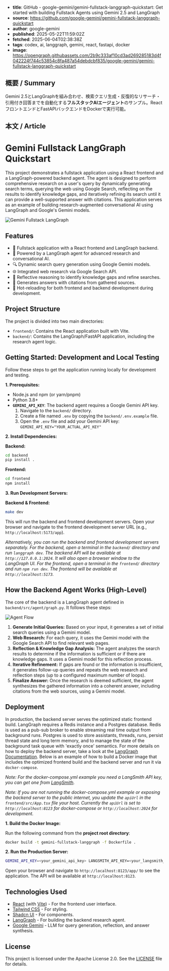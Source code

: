 <!-- metadata -->
- **title**: GitHub - google-gemini/gemini-fullstack-langgraph-quickstart: Get started with building Fullstack Agents using Gemini 2.5 and LangGraph
- **source**: https://github.com/google-gemini/gemini-fullstack-langgraph-quickstart
- **author**: google-gemini
- **published**: 2025-05-22T11:59:02Z
- **fetched**: 2025-06-04T02:38:38Z
- **tags**: codex, ai, langgraph, gemini, react, fastapi, docker
- **image**: https://opengraph.githubassets.com/2b9c333af10cd3ad269285183d4f042224f744c53854c8fa487a54debdcbf835/google-gemini/gemini-fullstack-langgraph-quickstart

## 概要 / Summary
Gemini 2.5とLangGraphを組み合わせ、検索クエリ生成・反復的なリサーチ・引用付き回答までを自動化する**フルスタックAIエージェント**のサンプル。ReactフロントエンドとFastAPIバックエンドをDockerで実行可能。

## 本文 / Article
# Gemini Fullstack LangGraph Quickstart

This project demonstrates a fullstack application using a React frontend and a LangGraph-powered backend agent. The agent is designed to perform comprehensive research on a user's query by dynamically generating search terms, querying the web using Google Search, reflecting on the results to identify knowledge gaps, and iteratively refining its search until it can provide a well-supported answer with citations. This application serves as an example of building research-augmented conversational AI using LangGraph and Google's Gemini models.

![Gemini Fullstack LangGraph](./app.png)

## Features

- 💬 Fullstack application with a React frontend and LangGraph backend.
- 🧠 Powered by a LangGraph agent for advanced research and conversational AI.
- 🔍 Dynamic search query generation using Google Gemini models.
- 🌐 Integrated web research via Google Search API.
- 🤔 Reflective reasoning to identify knowledge gaps and refine searches.
- 📄 Generates answers with citations from gathered sources.
- 🔄 Hot-reloading for both frontend and backend development during development.

## Project Structure

The project is divided into two main directories:

-   `frontend/`: Contains the React application built with Vite.
-   `backend/`: Contains the LangGraph/FastAPI application, including the research agent logic.

## Getting Started: Development and Local Testing

Follow these steps to get the application running locally for development and testing.

**1. Prerequisites:**

-   Node.js and npm (or yarn/pnpm)
-   Python 3.8+
-   **`GEMINI_API_KEY`**: The backend agent requires a Google Gemini API key.
    1.  Navigate to the `backend/` directory.
    2.  Create a file named `.env` by copying the `backend/.env.example` file.
    3.  Open the `.env` file and add your Gemini API key: `GEMINI_API_KEY="YOUR_ACTUAL_API_KEY"`

**2. Install Dependencies:**

**Backend:**

```bash
cd backend
pip install .
```

**Frontend:**

```bash
cd frontend
npm install
```

**3. Run Development Servers:**

**Backend & Frontend:**

```bash
make dev
```
This will run the backend and frontend development servers.    Open your browser and navigate to the frontend development server URL (e.g., `http://localhost:5173/app`).

_Alternatively, you can run the backend and frontend development servers separately. For the backend, open a terminal in the `backend/` directory and run `langgraph dev`. The backend API will be available at `http://127.0.0.1:2024`. It will also open a browser window to the LangGraph UI. For the frontend, open a terminal in the `frontend/` directory and run `npm run dev`. The frontend will be available at `http://localhost:5173`._

## How the Backend Agent Works (High-Level)

The core of the backend is a LangGraph agent defined in `backend/src/agent/graph.py`. It follows these steps:

![Agent Flow](./agent.png)

1.  **Generate Initial Queries:** Based on your input, it generates a set of initial search queries using a Gemini model.
2.  **Web Research:** For each query, it uses the Gemini model with the Google Search API to find relevant web pages.
3.  **Reflection & Knowledge Gap Analysis:** The agent analyzes the search results to determine if the information is sufficient or if there are knowledge gaps. It uses a Gemini model for this reflection process.
4.  **Iterative Refinement:** If gaps are found or the information is insufficient, it generates follow-up queries and repeats the web research and reflection steps (up to a configured maximum number of loops).
5.  **Finalize Answer:** Once the research is deemed sufficient, the agent synthesizes the gathered information into a coherent answer, including citations from the web sources, using a Gemini model.

## Deployment

In production, the backend server serves the optimized static frontend build. LangGraph requires a Redis instance and a Postgres database. Redis is used as a pub-sub broker to enable streaming real time output from background runs. Postgres is used to store assistants, threads, runs, persist thread state and long term memory, and to manage the state of the background task queue with 'exactly once' semantics. For more details on how to deploy the backend server, take a look at the [LangGraph Documentation](https://langchain-ai.github.io/langgraph/concepts/deployment_options/). Below is an example of how to build a Docker image that includes the optimized frontend build and the backend server and run it via `docker-compose`.

_Note: For the docker-compose.yml example you need a LangSmith API key, you can get one from [LangSmith](https://smith.langchain.com/settings)._

_Note: If you are not running the docker-compose.yml example or exposing the backend server to the public internet, you update the `apiUrl` in the `frontend/src/App.tsx` file your host. Currently the `apiUrl` is set to `http://localhost:8123` for docker-compose or `http://localhost:2024` for development._

**1. Build the Docker Image:**

   Run the following command from the **project root directory**:
   ```bash
   docker build -t gemini-fullstack-langgraph -f Dockerfile .
   ```
**2. Run the Production Server:**

   ```bash
   GEMINI_API_KEY=<your_gemini_api_key> LANGSMITH_API_KEY=<your_langsmith_api_key> docker-compose up
   ```

Open your browser and navigate to `http://localhost:8123/app/` to see the application. The API will be available at `http://localhost:8123`.

## Technologies Used

- [React](https://reactjs.org/) (with [Vite](https://vitejs.dev/)) - For the frontend user interface.
- [Tailwind CSS](https://tailwindcss.com/) - For styling.
- [Shadcn UI](https://ui.shadcn.com/) - For components.
- [LangGraph](https://github.com/langchain-ai/langgraph) - For building the backend research agent.
- [Google Gemini](https://ai.google.dev/models/gemini) - LLM for query generation, reflection, and answer synthesis.

## License

This project is licensed under the Apache License 2.0. See the [LICENSE](LICENSE) file for details. 
